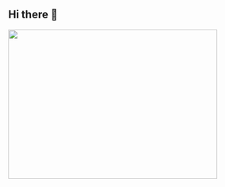 ## Hi there 👋   
<!-- ### My name is LizaVeta-->

<div>
  <img src="https://media.giphy.com/media/xT5LMywOTMWtK7iqSA/giphy.gif" width="420" height="300"/>
</div>


<!--
**LizaVet23/LizaVet23** is a ✨ _special_ ✨ repository because its `README.md` (this file) appears on your GitHub profile.

Here are some ideas to get you started:

- 🔭 I’m currently working on ...
- 🌱 I’m currently learning ...
- 👯 I’m looking to collaborate on ...
- 🤔 I’m looking for help with ...
- 💬 Ask me about ...
- 📫 How to reach me: ...
- 😄 Pronouns: ...
- ⚡ Fun fact: ...
-->
